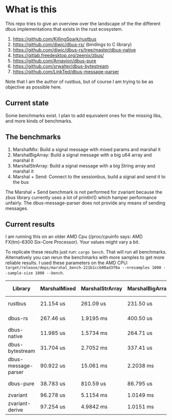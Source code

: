 # What is this
This repo tries to give an overview over the landscape of the the different dbus implementations that exists in the rust ecosystem.

1. https://github.com/KillingSpark/rustbus
1. https://github.com/diwic/dbus-rs/ (bindings to C library)
1. https://github.com/diwic/dbus-rs/tree/master/dbus-native
1. https://gitlab.freedesktop.org/zeenix/zbus/
1. https://github.com/Arnavion/dbus-pure
1. https://github.com/srwalter/dbus-bytestream
1. https://github.com/LinkTed/dbus-message-parser

Note that I am the author of rustbus, but of course I am trying to be as objective as possible here.

## Current state
Some benchmarks exist. I plan to add equivalent ones for the missing libs, and more kinds of benchmarks.

## The benchmarks
1. MarshalMix: Build a signal message with mixed params and marshal it
1. MarshalBigArray: Build a signal message with a big u64 array and marshal it
1. MarshalStrArray: Build a signal message with a big String array and marshal it
1. Marshal + Send: Connect to the sessionbus, build a signal and send it to the bus

The Marshal + Send benchmark is not performed for zvariant because the zbus library currently uses a lot of println!()
which hamper performance unfairly. The dbus-message-parser does not provide any means of sending messages.

## Current results
I am running this on an older AMD Cpu (/proc/cpuinfo says: AMD FX(tm)-6300 Six-Core Processor). Your values might vary a bit.

To replicate these results just run: `cargo bench`. That will run all benchmarks. Alternatively you can rerun the benchmarks with more samples to get
more reliable results. I used these parameters on the AMD CPU: `target/release/deps/marshal_bench-221b1ccb00ad3f0a --nresamples 1000 --sample-size 1000 --bench`.

| Library             | MarshalMixed | MarshalStrArray | MarshalBigArray | Marshal + Send |
|---------------------|--------------|-----------------|-----------------|----------------|
| rustbus             | 21.154 us    | 261.09 us       | 231.50 us       | 396.06 us      |
| dbus-rs             | 267.46 us    | 1.9195 ms       | 400.50 us       | 768.94 us      |
| dbus-native         | 11.985 us    | 1.5734 ms       | 264.71 us       | 302.59 us      |
| dbus-bytestream     | 31.704 us    | 2.7052 ms       | 337.41 us       | 357.32 us      |
| dbus-message-parser | 90.922 us    | 15.061 ms       | 2.2038 ms       | NaN            |
| dbus-pure           | 38.783 us    | 810.59 us       | 86.795 us       | 444.55 us      |
| zvariant            | 96.278 us    | 5.1154 ms       | 1.0149 ms       | NaN            |
| zvariant-derive     | 97.254 us    | 4.9842 ms       | 1.0151 ms       | NaN            |
